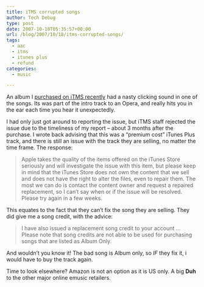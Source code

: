 ```yaml
---
title: iTMS corrupted songs
author: Tech Debug
type: post
date: 2007-10-18T05:35:57+00:00
url: /blog/2007/10/18/itms-corrupted-songs/
tags:
  - aac
  - itms
  - itunes plus
  - refund
categories:
  - music

---
```

An album I [purchased on iTMS recently][1] had a nasty clicking sound in one of the songs. Its was part of the intro track to an Opera, and really hits you in the ear each time you hear it unexpectedly.

I had only just got around to reporting the issue, but iTMS staff rejected the issue due to the timeliness of my report &#8211; about 3 months after the purchase. I wrote back advising that this was a &#8220;premium cost&#8221; iTunes Plus track, and there is still an issue with the track they are selling, no matter the time frame. The response:

> Apple takes the quality of the items offered on the iTunes Store seriously and will investigate the issue with this item, but please keep in mind that the iTunes Store does not own the content that we sell and does not have the right to alter the files, even to repair them. The most we can do is contact the content owner and request a repaired replacement, so I can&#8217;t say when or if the issue will be resolved. Please try again in a few weeks.

This equates to the fact that they can&#8217;t fix the song they are selling. They did give me a song credit, with the advice:

> I have also issued a replacement song credit to your account &#8230; Please note that song credits are not able to be used for purchasing songs that are listed as Album Only.

And wouldn&#8217;t you know it! The bad song is Album only, so _IF_ they fix it, i would have to buy the track again.

Time to look elsewhere? Amazon is not an option as it is US only. A big **Duh** to the other major online emusic retailers.

 [1]: http://phobos.apple.com/WebObjects/MZStore.woa/wa/viewAlbum?id=121046167 ""